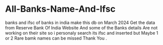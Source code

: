 # All-Banks-Name-And-Ifsc
banks and ifsc of banks in india 
make this db on March 2024 Get the data from Reserve Bank Of India Website And some of the Banks details Are not working on their site so i personaly search its ifsc and inserted but Maybe 1 or 2 Rare bamk names can be missed 
Thank You .
